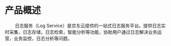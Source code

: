 # 产品概述

&#160;&#160;&#160;&#160;&#160;&#160;&#160;&#160;日志服务（Log Service）是京东云提供的一站式日志服务平台。提供日志实时采集、日志存储，日志检索，智能分析等功能，协助用户通过日志解决业务运营，业务监控，日志分析等问题。
